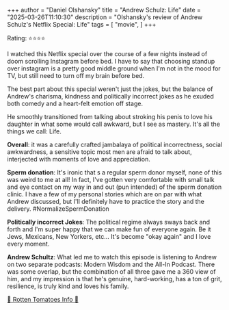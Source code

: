 +++
author = "Daniel Olshansky"
title = "Andrew Schulz: Life"
date = "2025-03-26T11:10:30"
description = "Olshansky's review of Andrew Schulz's Netflix Special: Life"
tags = [
    "movie",
]
+++

Rating: ⭐⭐⭐⭐

I watched this Netflix special over the course of a few nights instead of doom
scrolling Instagram before bed. I have to say that choosing standup over instagram
is a pretty good middle ground when I'm not in the mood for TV, but still need
to turn off my brain before bed.

The best part about this special weren't just the jokes, but the balance of Andrew's
charisma, kindness and politically incorrect jokes as he exuded both comedy
and a heart-felt emotion off stage.

He smoothly transitioned from talking about stroking his penis to love his daughter
in what some would call awkward, but I see as mastery. It's all the things we call: Life.

**Overall**: it was a carefully crafted jambalaya of political incorrectness, social
awkwardness, a sensitive topic most men are afraid to talk about, interjected with
moments of love and appreciation.

**Sperm donation**: It's ironic that s a regular sperm donor myself, none of this
was weird to me at all! In fact, I've gotten very comfortable with small talk and eye contact on my way in and out (pun intended) of the sperm donation clinic. I have a
few of my personal stories which are on par with what Andrew discussed, but I'll
definitely have to practice the story and the delivery. #NormalizeSpermDonation

**Politically incorrect Jokes**: The political regime always sways back and forth
and I'm super happy that we can make fun of everyone again. Be it Jews, Mexicans,
New Yorkers, etc... It's become "okay again" and I love every moment.

**Andrew Schultz**: What led me to watch this episode is listening to Andrew on
two separate podcasts: Modern Wisdom and the All-In Podcast. There was some overlap,
but the combination of all three gave me a 360 view of him, and my impression is that
he's genuine, hard-working, has a ton of grit, resilience, is truly kind and loves
his family.

[🍅 Rotten Tomatoes Info 🍅](https://www.rottentomatoes.com/m/andrew_schulz_life)
